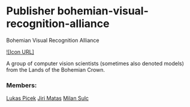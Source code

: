 # Publisher bohemian-visual-recognition-alliance
Bohemian Visual Recognition Alliance

[![Icon URL]](http://ptak.felk.cvut.cz/personal/picekluk/DanishSvampeAtlas/logo_transparent.png)

A group of computer vision scientists (sometimes also denoted models) from the Lands of the Bohemian Crown.

### Members:

[Lukas Picek](https://sites.google.com/view/picekl/)
[Jiri Matas](http://cmp.felk.cvut.cz/~matas/)
[Milan Sulc](http://cmp.felk.cvut.cz/~sulcmila/)




